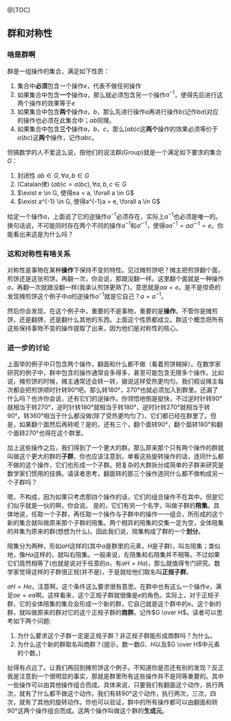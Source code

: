 @[TOC]
## 群和对称性
### 啥是群啊
群是一组操作的集合，满足如下性质：
 1. 集合中**必须**包含一个操作$e$，代表不做任何操作
 2. 如果集合中包含**一个**操作$a$，那么就必须包含另一个操作$a^{-1}$，使得先后进行这两个操作的效果等于$e$
 3. 如果集合中包含**两个**操作$a$，$b$，那么先进行操作$a$再进行操作$b$(记作$ba$)对应的操作也必须在此集合中；$ab$同理。
 4. 如果集合中包含**三个**操作$a$，$b$，$c$，那么$(ab)c$这**两个**操作的效果必须等价于$a(bc)$这**两个**操作，记作$abc$。

但搞数学的人不爱这么说，按他们的说法群(Group)就是一个满足如下要求的集合$G$：
 1. 封闭性 $ab \in G, \forall a, b \in G$
 2. (Catalan律) $(ab)c = a(bc), \forall a, b, c \in G$
 3. $\exist e \in G, 使得ea = a, \forall a \in G$
 4. $\exist a^{-1} \in G, 使得a^{-1}a = e, \forall a \in G$

给定一个操作$a$，上面说了它的逆操作$a^{-1}$必须存在，实际上$a^{-1}$也必须是唯一的。换句话说，不可能同时存在两个不同的操作$a^{-1}$和$a'^{-1}$，使得$aa^{-1} = aa'^{-1} = e$。你能看出来这是为什么吗？
### 这和对称性有啥关系
对称性是事物在某种**操作**下保持不变的特性。见过摊煎饼吧？摊主把煎饼翻个面，煎饼还是这张煎饼。再翻一次，你会说，那跟没翻一样。这里翻个面就是一种操作$a$，再翻一次就跟没翻一样(我承认煎饼更熟了)，意思就是$aa = e$。是不是惊奇的发现摊煎饼这个例子中$a$的逆操作$a^{-1}$就是它自己？$a = a^{-1}$。

然后你会发现，在这个例子中，重要的不是事物，重要的是**操作**。不管你是摊煎饼，还是翻牌，还是翻什么其他的东西。上面这个性质都成立。群这个概念把所有这些保持事物不变的操作提取了出来，因为他们是对称性的核心。
### 进一步的讨论
上面举的例子中只包含两个操作，翻面和什么都不做（看着煎饼糊掉）。在数学家研究的例子中，群中包含的操作通常会多得多，甚至可能包含无限多个操作。比如说，摊煎饼的时候，摊主通常还会转一转，据说这样受热更均匀。我们假设摊主每次都会把煎饼顺时针转90°吧。那么转180°，270°也就必须加入到群里。还漏了什么吗？也许你会说，还有它们的逆操作。你领悟地倒是挺快，不过逆时针转90°就相当于转270°，逆时针转180°就相当于转180°，逆时针转270°就相当于转90°。转360°相当于什么都没做(除了受热更均匀了)，它们都已经在群里了。但是，如果翻个面然后再转呢？是的，还有三个，翻个面转90°，翻个面转180°和翻个面转270°也得在这个群里。

加上这些操作之后，我们得到了一个更大的群。那么原来那个只有两个操作的群就叫做这个更大的群的**子群**。你也应该注意到，单看这些旋转操作的话，连同什么都不做的这个操作，它们也形成一个子群。把复杂的大群拆分成简单的子群来研究是数学家们惯用的技俩。请读者思考，翻面转的那三个操作连同什么都不做构成另一个子群吗？

嗯，不构成，因为如果只考虑那四个操作的话，它们的组合操作不在其中。但是它们似乎就是一伙的啊，你会说。
是的，它们有另一个名字，叫做子群的**陪集**。具体地说，任取一个子群，再任取一个操作与子群中的操作一一组合，所形成的这个新的集合就叫做原来那个子群的陪集。两个相异的陪集的交集一定为空，全体陪集的并集为原来的群(想想为什么)。因此我们说，陪集构成了群的一个**划分**。

陪集分为两种，形如$aH$这样的(其中$a$是群里的元素，$H$是子群)，叫左陪集；类似地，像$Ha$这样的，就叫右陪集。一般来说，左陪集和右陪集并不相等。不过如果它们竟然相等了(也就是说对于任意的$a$，有$aH = Ha$)，那么就值得专门研究。数学家觉得这样的子群很正规(并不是)，于是就给他们取名叫**正规子群**。

$aH = Ha$，注意啊，这个条件这么要求很有意思。在群中也有这么一个操作$e$，满足$ae = ea$啊。这样看来，这个正规子群就很像是$e$的角色。实际上，对于正规子群，它的全体陪集的集合会形成一个新的群，它自己就是这个群中的$e$。这个新的群，就叫做原来的群对它的这个正规子群的**商群**。记作$G \over H$。读者可以思考如下两个问题:

 1. 为什么要求这个子群一定是正规子群？非正规子群能形成商群吗？为什么。
 2. 为什么这个新的群取名叫商群？(提示，数一数$G$、$H$以及$G \over H$中元素的个数。)

扯得有点远了。让我们再回到摊煎饼这个例子。不知道你是否还有别的发现？反正我是注意到一个很明显的事实，那就是群里所有这些操作并不是同等重要的。其中一些操作可以由其他操作组合而成。具体来说，只要我们有翻面这个动作，执行两次，就有了什么都不做这个动作。我们有转90°这个动作，执行两次，三次，四次，就有了其他的旋转动作。你也可以验证，群中的所有操作都可以由翻面和转90°这两个操作组合而成。这两个操作叫做这个群的**生成元**。
